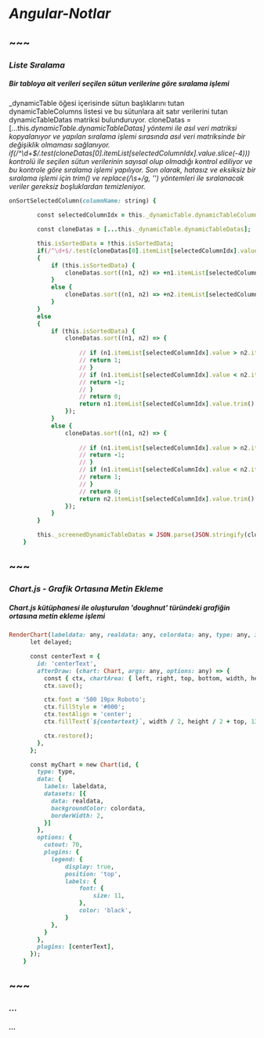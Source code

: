 # _Angular-Notlar_

## ~~~
### _Liste Sıralama_

##### _Bir tabloya ait verileri seçilen sütun verilerine göre sıralama işlemi_

_dynamicTable öğesi içerisinde sütun başlıklarını tutan dynamicTableColumns listesi ve bu sütunlara ait satır verilerini tutan dynamicTableDatas matriksi bulunduruyor. cloneDatas = [...this._dynamicTable.dynamicTableDatas] yöntemi ile asıl veri matriksi kopyalanıyor ve yapılan sıralama işlemi sırasında asıl veri matriksinde bir değişiklik olmaması sağlanıyor. if(/^\d+$/.test(cloneDatas[0].itemList[selectedColumnIdx].value.slice(-4))) kontrolü ile seçilen sütun verilerinin sayısal olup olmadığı kontrol ediliyor ve bu kontrole göre sıralama işlemi yapılıyor. Son olarak, hatasız ve eksiksiz bir sıralama işlemi için trim() ve replace(/\s+/g, '') yöntemleri ile sıralanacak veriler gereksiz boşluklardan temizleniyor._

```ruby
onSortSelectedColumn(columnName: string) {

        const selectedColumnIdx = this._dynamicTable.dynamicTableColumns.findIndex(q => q.name == columnName);

        const cloneDatas = [...this._dynamicTable.dynamicTableDatas];

        this.isSortedData = !this.isSortedData;
        if(/^\d+$/.test(cloneDatas[0].itemList[selectedColumnIdx].value.slice(-4)))
        {
            if (this.isSortedData) {
                cloneDatas.sort((n1, n2) => +n1.itemList[selectedColumnIdx].value.trim().replace(/\s+/g, '').slice(-4) - +n2.itemList[selectedColumnIdx].value.trim().replace(/\s+/g, '').slice(-4) );
            }
            else {
                cloneDatas.sort((n1, n2) => +n2.itemList[selectedColumnIdx].value.trim().replace(/\s+/g, '').slice(-4) - +n1.itemList[selectedColumnIdx].value.trim().replace(/\s+/g, '').slice(-4) );
            }
        }
        else
        {
            if (this.isSortedData) {
                cloneDatas.sort((n1, n2) => {
                    
                    // if (n1.itemList[selectedColumnIdx].value > n2.itemList[selectedColumnIdx].value) {
                    // return 1;
                    // }
                    // if (n1.itemList[selectedColumnIdx].value < n2.itemList[selectedColumnIdx].value) {
                    // return -1;
                    // }
                    // return 0;
                    return n1.itemList[selectedColumnIdx].value.trim().localeCompare(n2.itemList[selectedColumnIdx].value.trim(), undefined, { sensitivity: 'base' });
                });
            }
            else {
                cloneDatas.sort((n1, n2) => {
                    
                    // if (n1.itemList[selectedColumnIdx].value > n2.itemList[selectedColumnIdx].value) {
                    // return -1;
                    // }
                    // if (n1.itemList[selectedColumnIdx].value < n2.itemList[selectedColumnIdx].value) {
                    // return 1;
                    // }
                    // return 0;
                    return n2.itemList[selectedColumnIdx].value.trim().localeCompare(n1.itemList[selectedColumnIdx].value.trim(), undefined, { sensitivity: 'base' });
                });
            }
        }

        this._screenedDynamicTableDatas = JSON.parse(JSON.stringify(cloneDatas));
    }
```

## ~~~
### _Chart.js - Grafik Ortasına Metin Ekleme_

##### _Chart.js kütüphanesi ile oluşturulan 'doughnut' türündeki grafiğin ortasına metin ekleme işlemi_

```ruby
RenderChart(labeldata: any, realdata: any, colordata: any, type: any, id: any, centertext: string) {
      let delayed;

      const centerText = {
        id: 'centerText',
        afterDraw: (chart: Chart, args: any, options: any) => {
          const { ctx, chartArea: { left, right, top, bottom, width, height } } = chart;
          ctx.save();

          ctx.font = '500 19px Roboto';
          ctx.fillStyle = '#000';
          ctx.textAlign = 'center';
          ctx.fillText(`${centertext}`, width / 2, height / 2 + top, 131);

          ctx.restore();
        },
      };

      const myChart = new Chart(id, {
        type: type,
        data: {
          labels: labeldata,
          datasets: [{
            data: realdata,
            backgroundColor: colordata,
            borderWidth: 2,
          }]
        },
        options: {
          cutout: 70,
          plugins: {
            legend: {
                display: true,
                position: 'top',
                labels: {
                    font: {
                        size: 11,
                    },
                    color: 'black',
                }
            },
          }
        },
        plugins: [centerText],
      });
    }
```

## ~~~
### _..._

##### _..._
